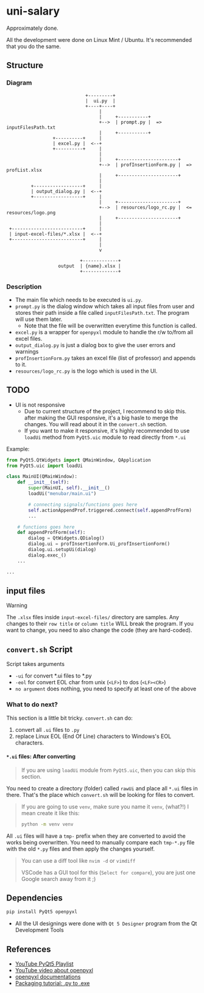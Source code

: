 # uni-salary

Approximately done.

All the development were done on Linux Mint / Ubuntu.
It's recommended that you do the same.

## Structure

### Diagram

```
                             +---------+
                             |  ui.py  |
                             +----+----+
                                  |
                                  |     +-----------+
                                  +-->  | prompt.py |  =>  inputFilesPath.txt
                                  |     +-----------+
                 +----------+     |
                 | excel.py |  <--+
                 +----------+     |
                                  |
                                  |     +----------------------+
                                  +-->  | profInsertionForm.py |  =>  profList.xlsx
                                  |     +----------------------+
                                  |
         +------------------+     |
         | output_dialog.py |  <--+
         +------------------+     |
                                  |     +----------------------+
                                  +-->  | resources/logo_rc.py |  <=  resources/logo.png
                                  |     +----------------------+
                                  |
 +--------------------------+     |
 | input-excel-files/*.xlsx |  <--+
 +--------------------------+     |
                                  |
                                  v

                           +-------------+
                   output  | {name}.xlsx |
                           +-------------+
```

### Description

+ The main file which needs to be executed is `ui.py`.
+ `prompt.py` is the dialog window which takes all input files from user and
  stores their path inside a file called `inputFilesPath.txt`.
  The program will use them later.
    + Note that the file will be overwritten everytime this function is called.
+ `excel.py` is a wrapper for `openpyxl` module to handle the r/w to/from all
  excel files.
+ `output_dialog.py` is just a dialog box to give the user errors and warnings
+ `profInsertionForm.py` takes an excel file (list of professor) and appends to
  it.
+ `resources/logo_rc.py` is the logo which is used in the UI.

## TODO

+ UI is not responsive
    + Due to current structure of the project, I recommend to skip this.
      after making the GUI responsive, it's a big hasle to merge the changes.
      You will read about it in the `convert.sh` section.
    + If you want to make it responsive,
      it's highly recommended to use `loadUi` method from `PyQt5.uic` module
      to read directly from `*.ui`

Example:

```python
from PyQt5.QtWidgets import QMainWindow, QApplication
from PyQt5.uic import loadUi

class MainUI(QMainWindow):
    def __init__(self):
        super(MainUI, self).__init__()
        loadUi("menubar/main.ui")

        # connecting signals/functions goes here
        self.actionAppendProf.triggered.connect(self.appendProfForm)
        ...

    # functions goes here
    def appendProfForm(self):
        dialog = QtWidgets.QDialog()
        dialog.ui = profInsertionForm.Ui_profInsertionForm()
        dialog.ui.setupUi(dialog)
        dialog.exec_()
    ...

...
```

## input files

> [!WARNING]
> The `.xlsx` files inside `input-excel-files/` directory are samples.
> Any changes to their `row title` or `column title` WILL break the program.
> If you want to change, you need to also change the code (they are hard-coded).


## `convert.sh` Script

Script takes arguments

+ `-ui` for convert *.ui files to *.py
+ `-eol` for convert EOL char from unix (`<LF>`) to dos (`<LF><CR>`)
+ `no argument` does nothing, you need to specify at least one of the above

### What to do next?

This section is a little bit tricky. `convert.sh` can do:

1. convert all `.ui` files to `.py`
1. replace Linux EOL (End Of Line) characters to Windows's EOL characters.

#### `*.ui` files: After converting

> If you are using `loadUi` module from `PyQt5.uic`,
> then you can skip this section.

You need to create a  directory (folder) called `rawUi` and place all `*.ui`
files in there. That's the place which `convert.sh` will be looking for files to
convert.

> If you are going to use `venv`, make sure you name it `venv`, (what?!)
> I mean create it like this:
> 
> ```bash
> python -m venv venv
> ```

All `.ui` files will have a `tmp-` prefix when they are converted to avoid
the works being overwritten. You need to manually compare each `tmp-*.py`
file with the old `*.py` files and then apply the changes yourself.

> You can use a diff tool like `nvim -d` or `vimdiff`
> 
> VSCode has a GUI tool for this (`Select for compare`),
> you are just one Google search away from it ;)

## Dependencies

```bash
pip install PyQt5 openpyxl
```

+ All the UI designings were done with `Qt 5 Designer` program from the Qt Development Tools

## References

+ [YouTube PyQt5 Playlist](https://www.youtube.com/playlist?list=PLzMcBGfZo4-lB8MZfHPLTEHO9zJDDLpYj)
+ [YouTube video about openpyxl](https://youtu.be/7YS6YDQKFh0?si=N-D3giaDBtqcaV7y)
+ [openpyxl documentations](https://openpyxl.readthedocs.io/en/stable/)
+ [Packaging tutorial: .py to .exe](https://youtu.be/p3tSLatmGvU?si=ykLtv16RQwxt6UyE)
